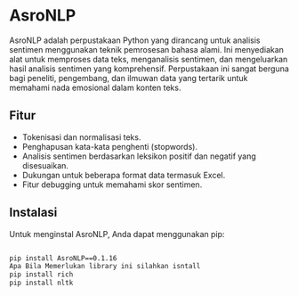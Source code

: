 # AsroNLP

AsroNLP adalah perpustakaan Python yang dirancang untuk analisis sentimen menggunakan teknik pemrosesan bahasa alami. Ini menyediakan alat untuk memproses data teks, menganalisis sentimen, dan mengeluarkan hasil analisis sentimen yang komprehensif. Perpustakaan ini sangat berguna bagi peneliti, pengembang, dan ilmuwan data yang tertarik untuk memahami nada emosional dalam konten teks.

## Fitur

- Tokenisasi dan normalisasi teks.
- Penghapusan kata-kata penghenti (stopwords).
- Analisis sentimen berdasarkan leksikon positif dan negatif yang disesuaikan.
- Dukungan untuk beberapa format data termasuk Excel.
- Fitur debugging untuk memahami skor sentimen.

## Instalasi

Untuk menginstal AsroNLP, Anda dapat menggunakan pip:

```bash

pip install AsroNLP==0.1.16
Apa Bila Memerlukan library ini silahkan isntall 
pip install rich
pip install nltk


```
